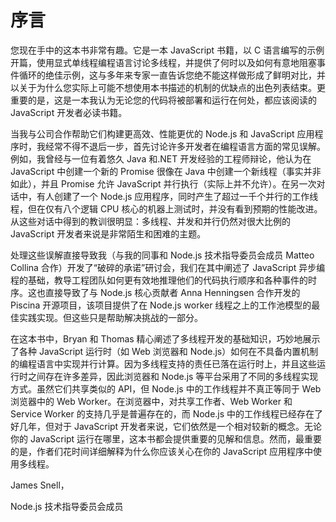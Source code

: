 # 序言

您现在手中的这本书非常有趣。它是一本 JavaScript 书籍，以 C 语言编写的示例开篇，使用显式单线程编程语言讨论多线程，并提供了何时以及如何有意地阻塞事件循环的绝佳示例，这与多年来专家一直告诉您绝不能这样做形成了鲜明对比，并以关于为什么您实际上可能不想使用本书描述的机制的优缺点的出色列表结束。更重要的是，这是一本我认为无论您的代码将被部署和运行在何处，都应该阅读的 JavaScript 开发者必读书籍。

当我与公司合作帮助它们构建更高效、性能更优的 Node.js 和 JavaScript 应用程序时，我经常不得不退后一步，首先讨论许多开发者在编程语言方面的常见误解。例如，我曾经与一位有着悠久 Java 和.NET 开发经验的工程师辩论，他认为在 JavaScript 中创建一个新的 Promise 很像在 Java 中创建一个新线程（事实并非如此），并且 Promise 允许 JavaScript 并行执行（实际上并不允许）。在另一次对话中，有人创建了一个 Node.js 应用程序，同时产生了超过一千个并行的工作线程，但在仅有八个逻辑 CPU 核心的机器上测试时，并没有看到预期的性能改进。从这些对话中得到的教训很明显：多线程、并发和并行仍然对很大比例的 JavaScript 开发者来说是非常陌生和困难的主题。

处理这些误解直接导致我（与我的同事和 Node.js 技术指导委员会成员 Matteo Collina 合作）开发了“破碎的承诺”研讨会，我们在其中阐述了 JavaScript 异步编程的基础，教导工程团队如何更有效地推理他们的代码执行顺序和各种事件的时序。这也直接导致了与 Node.js 核心贡献者 Anna Henningsen 合作开发的 Piscina 开源项目，该项目提供了在 Node.js worker 线程之上的工作池模型的最佳实践实现。但这些只是帮助解决挑战的一部分。

在这本书中，Bryan 和 Thomas 精心阐述了多线程开发的基础知识，巧妙地展示了各种 JavaScript 运行时（如 Web 浏览器和 Node.js）如何在不具备内置机制的编程语言中实现并行计算。因为多线程支持的责任已落在运行时上，并且这些运行时之间存在许多差异，因此浏览器和 Node.js 等平台采用了不同的多线程实现方式。虽然它们共享类似的 API，但 Node.js 中的工作线程并不真正等同于 Web 浏览器中的 Web Worker。在浏览器中，对共享工作者、Web Worker 和 Service Worker 的支持几乎是普遍存在的，而 Node.js 中的工作线程已经存在了好几年，但对于 JavaScript 开发者来说，它们依然是一个相对较新的概念。无论你的 JavaScript 运行在哪里，这本书都会提供重要的见解和信息。然而，最重要的是，作者们花时间详细解释为什么你应该关心在你的 JavaScript 应用程序中使用多线程。

James Snell，

Node.js 技术指导委员会成员
